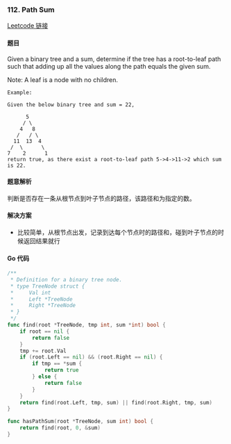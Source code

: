 ### 112. Path Sum 

[Leetcode 链接](https://leetcode.com/problems/path-sum/description/)
#### 题目

Given a binary tree and a sum, determine if the tree has a root-to-leaf path such that adding up all the values along the path equals the given sum.

Note: A leaf is a node with no children.
```
Example:

Given the below binary tree and sum = 22,

      5
     / \
    4   8
   /   / \
  11  13  4
 /  \      \
7    2      1
return true, as there exist a root-to-leaf path 5->4->11->2 which sum is 22.
```

#### 题意解析

判断是否存在一条从根节点到叶子节点的路径，该路径和为指定的数。

#### 解决方案
- 比较简单，从根节点出发，记录到达每个节点时的路径和，碰到叶子节点的时候返回结果就行

#### Go 代码
``` go
/**
 * Definition for a binary tree node.
 * type TreeNode struct {
 *     Val int
 *     Left *TreeNode
 *     Right *TreeNode
 * }
 */
func find(root *TreeNode, tmp int, sum *int) bool {
	if root == nil {
		return false
	}
	tmp += root.Val
	if (root.Left == nil) && (root.Right == nil) {
		if tmp == *sum {
			return true
		} else {
			return false
		}
	}
	return find(root.Left, tmp, sum) || find(root.Right, tmp, sum)
}

func hasPathSum(root *TreeNode, sum int) bool {
	return find(root, 0, &sum)
}
```
